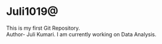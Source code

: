 # Juli1019@
This is my first Git Repository.
<br>
Author- Juli Kumari.
I am currently working on Data Analysis.










